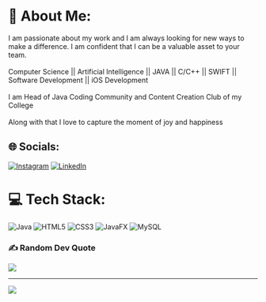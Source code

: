 # 💫 About Me:
I am passionate about my work and I am always looking for new ways to make a difference. I am confident that I can be a valuable asset to your team. <br><br>Computer Science || Artificial Intelligence || JAVA || C/C++ || SWIFT || Software Development || iOS Development<br><br>I am Head of Java Coding Community and Content Creation Club of my College<br><br> Along with that I love to capture the moment of joy and happiness


## 🌐 Socials:
[![Instagram](https://img.shields.io/badge/Instagram-%23E4405F.svg?logo=Instagram&logoColor=white)](https://instagram.com/aadii_vj) [![LinkedIn](https://img.shields.io/badge/LinkedIn-%230077B5.svg?logo=linkedin&logoColor=white)](https://linkedin.com/in/adityavijayv) 

# 💻 Tech Stack:
![Java](https://img.shields.io/badge/java-%23ED8B00.svg?style=for-the-badge&logo=openjdk&logoColor=white) ![HTML5](https://img.shields.io/badge/html5-%23E34F26.svg?style=for-the-badge&logo=html5&logoColor=white) ![CSS3](https://img.shields.io/badge/css3-%231572B6.svg?style=for-the-badge&logo=css3&logoColor=white) ![JavaFX](https://img.shields.io/badge/javafx-%23FF0000.svg?style=for-the-badge&logo=javafx&logoColor=white) ![MySQL](https://img.shields.io/badge/mysql-4479A1.svg?style=for-the-badge&logo=mysql&logoColor=white)

### ✍️ Random Dev Quote
![](https://quotes-github-readme.vercel.app/api?type=horizontal&theme=radical)

---
[![](https://visitcount.itsvg.in/api?id=adityavijayv&icon=0&color=1)](https://visitcount.itsvg.in)

<!-- Proudly created with GPRM ( https://gprm.itsvg.in ) -->
